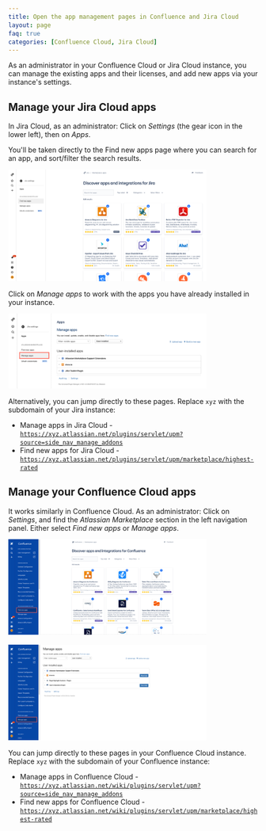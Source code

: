 ```yaml
---
title: Open the app management pages in Confluence and Jira Cloud
layout: page
faq: true
categories: [Confluence Cloud, Jira Cloud]
---
```


As an administrator in your Confluence Cloud or Jira Cloud instance, you can manage the existing apps and their licenses, and add new apps via your instance's settings.

## Manage your Jira Cloud apps

In Jira Cloud, as an administrator: Click on _Settings_ (the gear icon in the lower left), then on _Apps_.

You'll be taken directly to the Find new apps page where you can search for an app, and sort/filter the search results.

<img src="/assets/img/blog/jira-cloud-find-new-apps.png" width="400" alt="Find new apps for your Jira Cloud instance via the Settings">

Click on _Manage apps_ to work with the apps you have already installed in your instance.

<img src="/assets/img/blog/jira-cloud-manage-apps2.png" width="400" alt="Manage the existing apps in your Jira Cloud instance via the Settings">

Alternatively, you can jump directly to these pages. Replace ``xyz`` with the subdomain of your Jira instance:

* Manage apps in Jira Cloud - [``https://xyz.atlassian.net/plugins/servlet/upm?source=side_nav_manage_addons``](https://xyz.atlassian.net/plugins/servlet/upm?source=side_nav_manage_addons)
* Find new apps for Jira Cloud - [``https://xyz.atlassian.net/plugins/servlet/upm/marketplace/highest-rated``](https://xyz.atlassian.net/plugins/servlet/upm/marketplace/highest-rated)

## Manage your Confluence Cloud apps

It works similarly in Confluence Cloud. As an administrator: Click on _Settings_, and find the _Atlassian Marketplace_ section in the left navigation panel. Either select _Find new apps_ or _Manage apps_.

<img src="/assets/img/blog/confluence-cloud-find-new-apps.png" width="400" alt="Find new apps for your Confluence Cloud instance via Settings"> <br /> &nbsp; <br />
<img src="/assets/img/blog/confluence-cloud-manage-apps.png" width="400" alt="Manage the apps that are installed in your Confluence Cloud instance via Settings">

You can jump directly to these pages in your Confluence Cloud instance. Replace ``xyz`` with the subdomain of your Confluence instance:

* Manage apps in Confluence Cloud - [``https://xyz.atlassian.net/wiki/plugins/servlet/upm?source=side_nav_manage_addons``](https://xyz.atlassian.net/wiki/plugins/servlet/upm?source=side_nav_manage_addons)
* Find new apps for Confluence Cloud - [``https://xyz.atlassian.net/wiki/plugins/servlet/upm/marketplace/highest-rated``](https://xyz.atlassian.net/wiki/plugins/servlet/upm/marketplace/highest-rated)
